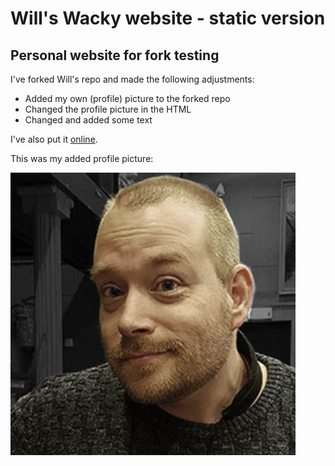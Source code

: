 # Will's Wacky website - static version
## Personal website for fork testing

I've forked Will's repo and made the following adjustments:

* Added my own (profile) picture to the forked repo
* Changed the profile picture in the HTML
* Changed and added some text

I've also put it [online](https://vincentsijben.github.io/will-wacky-website/).

This was my added profile picture:

![My Profile Picture](/assets/img/profile-vincent-sijben.png)
